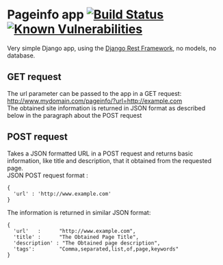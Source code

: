 # Pageinfo app [![Build Status](https://travis-ci.org/zsolthajdu/django_pageinfo.svg?branch=master)](https://travis-ci.org/zsolthajdu/django_pageinfo)  [![Known Vulnerabilities](https://snyk.io/test/github/zsolthajdu/django_pageinfo/badge.svg)](https://snyk.io/test/github/zsolthajdu/django_pageinfo)

Very simple Django app, using the [Django Rest Framework](http://www.django-rest-framework.org), no models, no database.  

## GET request
The url parameter can be passed to the app in a GET request:  
 http://www.mydomain.com/pageinfo/?url=http://example.com  
 The obtained site information is returned in JSON format as described below in the paragraph about the POST request

## POST request
Takes a JSON formatted URL in a POST request and returns basic information, like title and description, that it obtained from the requested page.  
JSON POST request format :

```language=javascript
{
  'url' : 'http://www.example.com'
}
```
  
The information is returned in similar JSON format:

```lang=javascript
{ 
  'url'   :      "http://www.example.com", 
  'title' :      "The Obtained Page Title", 
  'description' : "The Obtained page description",
  'tags':        "Comma,separated,list,of,page,keywords" 
}
```

